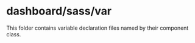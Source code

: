# dashboard/sass/var

This folder contains variable declaration files named by their component class.
